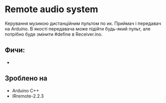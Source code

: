 ﻿# Remote audio system
 Керування музикою дистанційним пультом по ик. Приймач і передавач на Arduino. В якості передавача може підійти будь-який пульт, але потрібно буде змінити #define в Receiver.ino.

## Фичи:
 * 

## Зроблено на
 * Arduino С++
 * IRremote-2.2.3